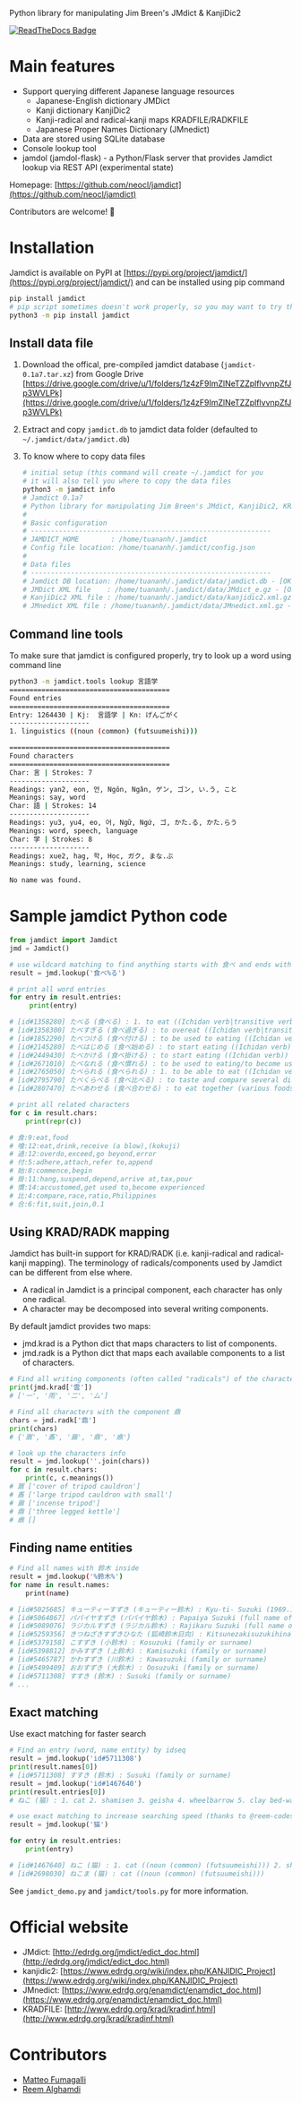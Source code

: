 Python library for manipulating Jim Breen's JMdict & KanjiDic2

[![ReadTheDocs Badge](https://readthedocs.org/projects/jamdict/badge/?version=latest&style=plastic)](https://jamdict.readthedocs.io/)

# Main features

* Support querying different Japanese language resources
  - Japanese-English dictionary JMDict
  - Kanji dictionary KanjiDic2
  - Kanji-radical and radical-kanji maps KRADFILE/RADKFILE
  - Japanese Proper Names Dictionary (JMnedict) 
* Data are stored using SQLite database
* Console lookup tool
* jamdol (jamdol-flask) - a Python/Flask server that provides Jamdict lookup via REST API (experimental state)

Homepage: [https://github.com/neocl/jamdict](https://github.com/neocl/jamdict)

Contributors are welcome! 🙇

# Installation

Jamdict is available on PyPI at [https://pypi.org/project/jamdict/](https://pypi.org/project/jamdict/) and can be installed using pip command

```bash
pip install jamdict
# pip script sometimes doesn't work properly, so you may want to try this instead
python3 -m pip install jamdict
```

## Install data file

1. Download the offical, pre-compiled jamdict database (`jamdict-0.1a7.tar.xz`) from Google Drive [https://drive.google.com/drive/u/1/folders/1z4zF9ImZlNeTZZplflvvnpZfJp3WVLPk](https://drive.google.com/drive/u/1/folders/1z4zF9ImZlNeTZZplflvvnpZfJp3WVLPk)
2. Extract and copy `jamdict.db` to jamdict data folder (defaulted to `~/.jamdict/data/jamdict.db`)
3. To know where to copy data files
   
   ```bash
   # initial setup (this command will create ~/.jamdict for you
   # it will also tell you where to copy the data files
   python3 -m jamdict info
   # Jamdict 0.1a7
   # Python library for manipulating Jim Breen's JMdict, KanjiDic2, KRADFILE and JMnedict
   # 
   # Basic configuration
   # ------------------------------------------------------------
   # JAMDICT_HOME        : /home/tuananh/.jamdict
   # Config file location: /home/tuananh/.jamdict/config.json
   # 
   # Data files
   # ------------------------------------------------------------
   # Jamdict DB location: /home/tuananh/.jamdict/data/jamdict.db - [OK]
   # JMDict XML file    : /home/tuananh/.jamdict/data/JMdict_e.gz - [OK]
   # KanjiDic2 XML file : /home/tuananh/.jamdict/data/kanjidic2.xml.gz - [OK]
   # JMnedict XML file : /home/tuananh/.jamdict/data/JMnedict.xml.gz - [OK]
   ```

## Command line tools

To make sure that jamdict is configured properly, try to look up a word using command line

```bash
python3 -m jamdict.tools lookup 言語学
========================================
Found entries
========================================
Entry: 1264430 | Kj:  言語学 | Kn: げんごがく
--------------------
1. linguistics ((noun (common) (futsuumeishi)))

========================================
Found characters
========================================
Char: 言 | Strokes: 7
--------------------
Readings: yan2, eon, 언, Ngôn, Ngân, ゲン, ゴン, い.う, こと
Meanings: say, word
Char: 語 | Strokes: 14
--------------------
Readings: yu3, yu4, eo, 어, Ngữ, Ngứ, ゴ, かた.る, かた.らう
Meanings: word, speech, language
Char: 学 | Strokes: 8
--------------------
Readings: xue2, hag, 학, Học, ガク, まな.ぶ
Meanings: study, learning, science

No name was found.
```

# Sample jamdict Python code

```python
from jamdict import Jamdict
jmd = Jamdict()

# use wildcard matching to find anything starts with 食べ and ends with る
result = jmd.lookup('食べ%る')

# print all word entries
for entry in result.entries:
     print(entry)

# [id#1358280] たべる (食べる) : 1. to eat ((Ichidan verb|transitive verb)) 2. to live on (e.g. a salary)/to live off/to subsist on
# [id#1358300] たべすぎる (食べ過ぎる) : to overeat ((Ichidan verb|transitive verb))
# [id#1852290] たべつける (食べ付ける) : to be used to eating ((Ichidan verb|transitive verb))
# [id#2145280] たべはじめる (食べ始める) : to start eating ((Ichidan verb))
# [id#2449430] たべかける (食べ掛ける) : to start eating ((Ichidan verb))
# [id#2671010] たべなれる (食べ慣れる) : to be used to eating/to become used to eating/to be accustomed to eating/to acquire a taste for ((Ichidan verb))
# [id#2765050] たべられる (食べられる) : 1. to be able to eat ((Ichidan verb|intransitive verb)) 2. to be edible/to be good to eat ((pre-noun adjectival (rentaishi)))
# [id#2795790] たべくらべる (食べ比べる) : to taste and compare several dishes (or foods) of the same type ((Ichidan verb|transitive verb))
# [id#2807470] たべあわせる (食べ合わせる) : to eat together (various foods) ((Ichidan verb))

# print all related characters
for c in result.chars:
    print(repr(c))

# 食:9:eat,food
# 喰:12:eat,drink,receive (a blow),(kokuji)
# 過:12:overdo,exceed,go beyond,error
# 付:5:adhere,attach,refer to,append
# 始:8:commence,begin
# 掛:11:hang,suspend,depend,arrive at,tax,pour
# 慣:14:accustomed,get used to,become experienced
# 比:4:compare,race,ratio,Philippines
# 合:6:fit,suit,join,0.1
```

## Using KRAD/RADK mapping

Jamdict has built-in support for KRAD/RADK (i.e. kanji-radical and radical-kanji mapping).
The terminology of radicals/components used by Jamdict can be different from else where.

- A radical in Jamdict is a principal component, each character has only one radical.
- A character may be decomposed into several writing components.

By default jamdict provides two maps:

- jmd.krad is a Python dict that maps characters to list of components.
- jmd.radk is a Python dict that maps each available components to a list of characters.

```python
# Find all writing components (often called "radicals") of the character 雲
print(jmd.krad['雲'])
# ['一', '雨', '二', '厶']

# Find all characters with the component 鼎
chars = jmd.radk['鼎']
print(chars)
# {'鼏', '鼒', '鼐', '鼎', '鼑'}

# look up the characters info
result = jmd.lookup(''.join(chars))
for c in result.chars:
    print(c, c.meanings())
# 鼏 ['cover of tripod cauldron']
# 鼒 ['large tripod cauldron with small']
# 鼐 ['incense tripod']
# 鼎 ['three legged kettle']
# 鼑 []
```

## Finding name entities

```bash
# Find all names with 鈴木 inside
result = jmd.lookup('%鈴木%')
for name in result.names:
    print(name)

# [id#5025685] キューティーすずき (キューティー鈴木) : Kyu-ti- Suzuki (1969.10-) (full name of a particular person)
# [id#5064867] パパイヤすずき (パパイヤ鈴木) : Papaiya Suzuki (full name of a particular person)
# [id#5089076] ラジカルすずき (ラジカル鈴木) : Rajikaru Suzuki (full name of a particular person)
# [id#5259356] きつねざきすずきひなた (狐崎鈴木日向) : Kitsunezakisuzukihinata (place name)
# [id#5379158] こすずき (小鈴木) : Kosuzuki (family or surname)
# [id#5398812] かみすずき (上鈴木) : Kamisuzuki (family or surname)
# [id#5465787] かわすずき (川鈴木) : Kawasuzuki (family or surname)
# [id#5499409] おおすずき (大鈴木) : Oosuzuki (family or surname)
# [id#5711308] すすき (鈴木) : Susuki (family or surname)
# ...
```

## Exact matching

Use exact matching for faster search

```python
# Find an entry (word, name entity) by idseq
result = jmd.lookup('id#5711308')
print(result.names[0])
# [id#5711308] すすき (鈴木) : Susuki (family or surname)
result = jmd.lookup('id#1467640')
print(result.entries[0])
# ねこ (猫) : 1. cat 2. shamisen 3. geisha 4. wheelbarrow 5. clay bed-warmer 6. bottom/submissive partner of a homosexual relationship

# use exact matching to increase searching speed (thanks to @reem-codes)
result = jmd.lookup('猫')

for entry in result.entries:
    print(entry)

# [id#1467640] ねこ (猫) : 1. cat ((noun (common) (futsuumeishi))) 2. shamisen 3. geisha 4. wheelbarrow 5. clay bed-warmer 6. bottom/submissive partner of a homosexual relationship
# [id#2698030] ねこま (猫) : cat ((noun (common) (futsuumeishi)))
```

See `jamdict_demo.py` and `jamdict/tools.py` for more information.

# Official website

* JMdict: [http://edrdg.org/jmdict/edict_doc.html](http://edrdg.org/jmdict/edict_doc.html)
* kanjidic2: [https://www.edrdg.org/wiki/index.php/KANJIDIC_Project](https://www.edrdg.org/wiki/index.php/KANJIDIC_Project)
* JMnedict: [https://www.edrdg.org/enamdict/enamdict_doc.html](https://www.edrdg.org/enamdict/enamdict_doc.html)
* KRADFILE: [http://www.edrdg.org/krad/kradinf.html](http://www.edrdg.org/krad/kradinf.html)

# Contributors

- [Matteo Fumagalli](https://github.com/matteofumagalli1275)
- [Reem Alghamdi](https://github.com/reem-codes)
